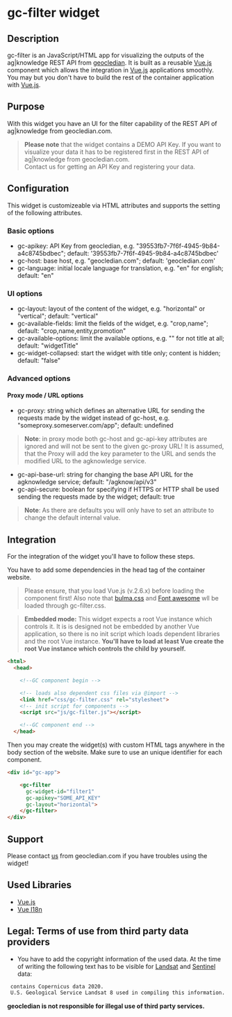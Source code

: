 # gc-filter widget
## Description
gc-filter is an JavaScript/HTML app for visualizing the outputs of the ag|knowledge REST API from [geocledian](https://www.geocledian.com).
It is built as a reusable [Vue.js](https://www.vuejs.org) component which allows the integration in [Vue.js](https://www.vuejs.org) applications smoothly. 
You may but you don't have to build the rest of the container application with [Vue.js](https://www.vuejs.org).

## Purpose
With this widget you have an UI for the filter capability of the REST API of ag|knowledge from geocledian.com.
> **Please note** that the widget contains a DEMO API Key. If you want to visualize your data it has to be registered first in the REST API of ag|knowledge from geocledian.com. <br> Contact us for getting an API Key and registering your data.

## Configuration
This widget is customizeable via HTML attributes and supports the setting of the following attributes.

### Basic options
- gc-apikey: API Key from geocledian, e.g. "39553fb7-7f6f-4945-9b84-a4c8745bdbec"; default: '39553fb7-7f6f-4945-9b84-a4c8745bdbec'
- gc-host: base host, e.g. "geocledian.com"; default: 'geocledian.com'
- gc-language: initial locale language for translation, e.g. "en" for english; default: "en"

### UI options
- gc-layout: layout of the content of the widget, e.g. "horizontal" or "vertical"; default: "vertical"
- gc-available-fields: limit the fields of the widget, e.g. "crop,name"; default: "crop,name,entity,promotion"
- gc-available-options: limit the available options, e.g. "" for not title at all; default: "widgetTitle"
- gc-widget-collapsed: start the widget with title only; content is hidden; default: "false"

### Advanced options
#### Proxy mode / URL options
- gc-proxy: string which defines an alternative URL for sending the requests made by the widget instead of gc-host, e.g. "someproxy.someserver.com/app"; default: undefined

> __Note__: in proxy mode both gc-host and gc-api-key attributes are ignored and will not be sent to the given gc-proxy URL! It is assumed, that the Proxy will add the key parameter to the URL and sends the modified URL to the agknowledge service.

- gc-api-base-url: string for changing the base API URL for the agknowledge service; default: "/agknow/api/v3"
- gc-api-secure: boolean for specifying if HTTPS or HTTP shall be used sending the requests made by the widget;  default: true

> __Note__: As there are defaults you will only have to set an attribute to change the default internal value.

## Integration
For the integration of the widget you'll have to follow these steps.

You have to add some dependencies in the head tag of the container website. 
>Please ensure, that you load Vue.js (v.2.6.x) before loading the component first!
Also note that <a href="www.bulma.org">bulma.css</a> and <a href="www.fontawesome.org">Font awesome</a> wll be loaded through gc-filter.css.

> __Embedded mode:__ This widget expects a root Vue instance which controls it. It is is designed not be embedded by another Vue application, so there is no init script which loads dependent libraries and the root Vue instance. __You'll have to load at least Vue create the root Vue instance which controls the child by yourself.__ 


```html
<html>
  <head>

    <!--GC component begin -->

    <!-- loads also dependent css files via @import -->
    <link href="css/gc-filter.css" rel="stylesheet">
    <!-- init script for components -->
    <script src="js/gc-filter.js"></script> 

    <!--GC component end -->
  </head>
```

Then you may create the widget(s) with custom HTML tags anywhere in the body section of the website. Make sure to use an unique identifier for each component.

```html
<div id="gc-app">

    <gc-filter 
      gc-widget-id="filter1"
      gc-apikey="SOME_API_KEY" 
      gc-layout="horizontal">
    </gc-filter>
</div>
```

## Support
Please contact [us](mailto:info@geocledian.com) from geocledian.com if you have troubles using the widget!

## Used Libraries
- [Vue.js](https://www.vuejs.org)
- [Vue I18n](https://kazupon.github.io/vue-i18n/)

## Legal: Terms of use from third party data providers
- You have to add the copyright information of the used data. At the time of writing the following text has to be visible for [Landsat](https://www.usgs.gov/information-policies-and-instructions/crediting-usgs) and [Sentinel](https://scihub.copernicus.eu/twiki/pub/SciHubWebPortal/TermsConditions/TC_Sentinel_Data_31072014.pdf) data:

```html
 contains Copernicus data 2020.
 U.S. Geological Service Landsat 8 used in compiling this information.
```

**geocledian is not responsible for illegal use of third party services.**
